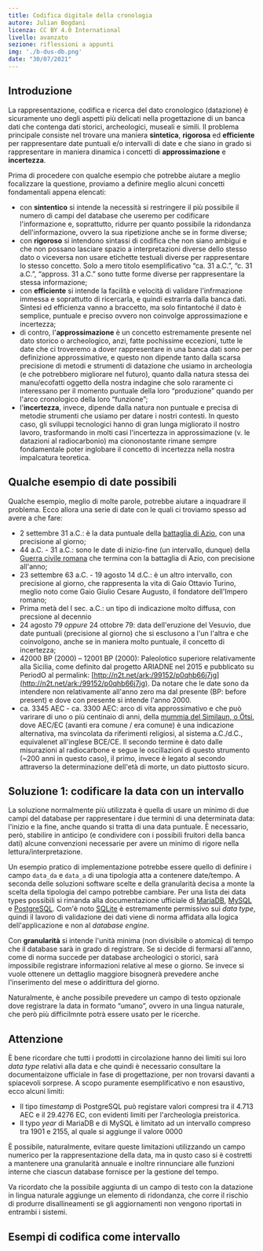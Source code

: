 ```yaml
---
title: Codifica digitale della cronologia
autore: Julian Bogdani
licenza: CC BY 4.0 International
livello: avanzato
sezione: riflessioni a appunti
img: './b-dus-db.png'
date: "30/07/2021"
---
```


## Introduzione

La rappresentazione, codifica e ricerca del dato cronologico (datazione) è sicuramente uno degli aspetti più delicati nella progettazione di un banca dati che contenga dati storici, archeologici, museali e simili. Il problema principale consiste nel trovare una maniera **sintetica**, **rigorosa** ed **efficiente** per rappresentare date puntuali e/o intervalli di date e che siano in grado si rappresentare in maniera dinamica i concetti di **approssimazione** e **incertezza**.

Prima di procedere con qualche esempio che potrebbe aiutare a meglio focalizzare la questione, proviamo a definire meglio alcuni concetti fondamentali appena elencati:

- con **sintentico** si intende la necessità si restringere il più possibile il numero di campi del database che useremo per codificare l'informazione e, soprattutto, ridurre per quanto possibile la ridondanza dell'informazione, ovvero la sua ripetizione anche se in forme diverse;
- con **rigoroso** si intendono sintassi di codifica che non siano ambigui e che non possano lasciare spazio a interpretazioni diverse dello stesso dato o viceversa non usare etichette testuali diverse per rappresentare lo stesso concetto. Solo a mero titolo esemplificativo “ca. 31 a.C.”, “c. 31 a.C.”, “appross. 31 a.C.” sono tutte forme diverse per rappresentare la stessa informazione;
- con **efficiente** si intende la facilità e velocità di validare l'infrmazione immessa e soprattutto di ricercarla, e quindi estrarrla dalla banca dati. Sintesi ed efficienza vanno a braccetto, ma solo fintantoché il dato è semplice, puntuale e preciso ovvero non coinvolge approssimazione e incertezza;
- di contro, l'**approssimazione** è un concetto estremamente presente nel dato storico o archeologico, anzi, fatte pochissime eccezioni, tutte le date che ci troveremo a dover rappresentare in una banca dati sono per definizione approssimative, e questo non dipende tanto dalla scarsa precisione di metodi e strumenti di datazione che usiamo in archeologia (e che potrebbero migliorare nel futuro), quanto dalla natura stessa dei manu/ecofatti oggetto della nostra indagine che solo raramente ci interessano per il momento puntuale della loro “produzione” quando per l'arco cronologico della loro “funzione”;
- l'**incertezza**, invece, dipende dalla natura non puntuale e precisa di metodie strumenti che usiamo per datare i nostri contesti. In questo caso, gli sviluppi tecnologici hanno di gran lunga migliorato il nostro lavoro, trasformando in molti casi l'incertezza in approssimazione (v. le datazioni al radiocarbonio) ma ciononostante rimane sempre  fondamentale poter inglobare il concetto di incertezza nella nostra impalcatura teoretica.

## Qualche esempio di date possibili

Qualche esempio, meglio di molte parole, potrebbe aiutare a inquadrare il problema. Ecco allora una serie di date con le quali ci troviamo spesso ad avere a che fare:

- 2 settembre 31 a.C.: è la data puntuale della [battaglia di Azio](https://it.wikipedia.org/wiki/Battaglia_di_Azio), con una precisione al giorno;
- 44 a.C. - 31 a.C.: sono le date di inizio-fine (un intervallo, dunque) della [Guerra civile romana](https://it.wikipedia.org/wiki/Guerra_civile_romana_(44-31_a.C.)) che termina con la battaglia di Azio, con precisione all'anno;
- 23 settembre 63 a.C. - 19 agosto 14 d.C.: è un altro intervallo, con precisione al giorno, che rappresenta la vita di Gaio Ottavio Turino, meglio noto come Gaio Giulio Cesare Augusto, il fondatore dell'Impero romano;
- Prima metà del I sec. a.C.: un tipo di indicazione molto diffusa, con precsione al decennio
- 24 agosto 79 _oppure_ 24 ottobre 79: data dell'eruzione del Vesuvio, due date puntuali (precisione al giorno) che si esclusono a l'un l'altra e che coinvolgono, anche se in maniera molto puntuale, il concetto di incertezza;
- 42000 BP (2000) – 12001 BP (2000): Paleolotico superiore relativamente alla Sicilia, come definito dal progetto ARIADNE nel 2015 e pubblicato su PeriodO al permalink: [http://n2t.net/ark:/99152/p0qhb66j7jg](http://n2t.net/ark:/99152/p0qhb66j7jg). Da notare che le date sono da intendere non relativamente all'anno zero ma dal presente (BP: before present) e dove con presente si intende l'anno 2000.
- ca. 3345 AEC - ca. 3300 AEC: arco di vita approssimativo e che può varirare di uno o più centinaio di anni, della [mummia del Similaun, o Ötsi](https://it.wikipedia.org/wiki/Mummia_del_Similaun), dove AEC/EC (avanti era comune / era comune) è una indicazione alternativa, ma svincolata da riferimenti religiosi, al sistema a.C./d.C., equivalenet all'inglese BCE/CE. Il secondo termine è dato dalle misurazioni al  radiocarbone e segue le oscillazioni di questo strumento (~200 anni in questo caso), il primo, invece è legato al secondo attraverso la determinazione dell'età di morte, un dato piuttosto sicuro.

## Soluzione 1: codificare la data con un intervallo

La soluzione normalmente più utilizzata è quella di usare un minimo di due campi del database per rappresentare i due termini di una determinata data: l'inizio e la fine, anche quando si tratta di una data puntuale. È necessario, però, stabilire in anticipo (e condividere con i possibili fruitori della banca dati) alcune convenzioni necessarie per avere un minimo di rigore nella lettura/interpretazione.

Un esempio pratico di implementazione potrebbe essere quello di definire i campo `data_da` e `data_a` di una tipologia atta a contenere date/tempo. A seconda delle soluzioni software scelte e della granularità decisa a monte la scelta della tipologia del campo potrebbe cambiare. Per una lista dei data types possibili si rimanda alla documentazione ufficiale di [MariaDB](https://mariadb.com/kb/en/date-and-time-data-types/), [MySQL](https://dev.mysql.com/doc/refman/5.7/en/date-and-time-types.html) e [PostgreSQL](https://www.postgresql.org/docs/9.1/datatype-datetime.html). Com'è noto [SQLite](https://www.sqlite.org/index.html) è estremamente permissivo sui _data type_, quindi il lavoro di validazione dei dati viene di norma affidata alla logica dell'applicazione e non al _database engine_.

Con **granularità** si intende l'unità minima (non divisibile o atomica) di tempo che il database sarà in grado di registrare. Se si decide di fermarsi all'anno, come di norma succede per database archeologici o storici, sarà impossibile registrare informazioni relative al mese o giorno. Se invece si vuole ottenere un dettaglio maggiore bisognerà prevedere anche l'inserimento del mese o addirittura del giorno.

Naturalmente, è anche possibile prevedere un campo di testo opzionale dove registrare la data in formato “umano”, ovvero in una lingua naturale, che però più difficilmnte potrà essere usato per le ricerche.

## Attenzione

È bene ricordare che tutti i prodotti in circolazione hanno dei limiti sui loro _data type_ relativi alla data e che quindi è necessario consultare la documentaizone ufficiale in fase di progettazione, per non trovarsi davanti a spiacevoli sorprese. A scopo puramente esemplificativo e non esaustivo, ecco alcuni limiti:

- Il tipo _timestamp_ di PostgreSQL può registare valori compresi tra il 4.713 AEC e il 29.4276 EC, con evidenti limiti per l'archeologia preistorica.
- Il typo _year_ di MariaDB e di MySQL è limitato ad un intervallo compreso tra 1901 e 2155, al quale si aggiunge il valore 0000

È possibile, naturalmente, evitare queste limitazioni utilizzando un campo numerico per la rappresentazione della data, ma in qusto caso si è costretti a mantenere una granularità annuale e inoltre rinnunciare alle funzioni interne che ciascun database fornisce per la gestione del tempo.

Va ricordato che la possibile aggiunta di un campo di testo con la datazione in lingua naturale aggiunge un elemento di ridondanza, che corre il rischio di produrre disallineamenti se gli aggiornamenti non vengono riportati in entrambi i sistemi.

## Esempi di codifica come intervallo
